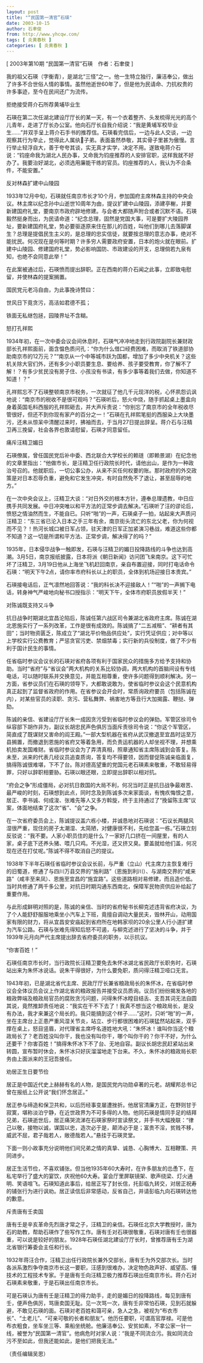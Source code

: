 ```yaml
---
layout: post
title: "“民国第一清官”石瑛"
date: 2003-10-15
author: 石聿俊
from: http://www.yhcqw.com/
tags: [ 炎黄春秋 ]
categories: [ 炎黄春秋 ]
---
```



[ 2003年第10期 “民国第一清官”石瑛　作者：石聿俊 ]


我的祖父石瑛（字衡青），是湖北“三怪”之一。他一生特立独行，廉洁奉公，做出了许多不合世俗人情的事情。虽然他逝世60年了，但是他为民请命、力抗权贵的许多事迹，至今在民间还广为流传。

拒绝接受蒋介石所荐黄埔毕业生


石瑛在第二次任湖北建设厅厅长的某一天，有一个衣着整齐、头发梳得光光的高个儿青年，走进了厅长办公室。他向石厅长自我介绍说：“我是黄埔军校毕业生……”并双手呈上蒋介石手书的推荐信。石瑛看完信后，一边与此人交谈，一边观察其行为举止，觉得此人属纨子弟。表面虽然恭敬，其实骨子里甚为傲慢。言行举止轻浮自大，善于夸夸其谈，实无真才实学，决定不用。遂致电蒋介石说：“钧座命我为湖北人民办事，又命我为钧座推荐的人安排官职，这样我就不好办了。我要治好湖北，必须选用廉能干练的官员。钧座推荐的人，我认为不合条件，不能安置。”

反对林森扩建中山陵园


1933年12月中旬，石瑛就任南京市长才10个月，参加国府主席林森主持的中央会议。林主席以纪念孙中山逝世10周年为由，提议扩建中山陵园，添建亭榭，并要新建国府礼堂，要南京市政府辟地修建。与会者大都随声附合或者沉默不语。石瑛毅然挺身而出，为民请命道：“纪念总理，固然是党国大事，可是要扩大陵园界址，要新建国府礼堂，势必要驱逐原来住在那儿的百姓，叫他们到哪儿去落脚谋生？总理是提倡民生主义的，是总理的忠实信徒，就要按总理的意志办事，绝对不能扰民。何况现在是何等时期？许多穷人需要政府安置，日本的炮火就在眼前。扩建中山陵园、修建国府礼堂，势必影响国防、市政建设的开支，总理倘若九泉有知，也绝不会同意此举！”

在此案被通过后，石瑛愤而提出辞职。正在西南的蒋介石闻之此事，立即致电慰留，并使林森的提案搁置。

国民党元老冯自由，为此事挽诗赞曰：

世风日下竟贪污，高洁如君德不孤；

铁面无私继包拯，园陵界址不含糊。

怒打孔祥熙


1934年初，在一次中委会议会间休息时，石瑛气冲冲地走到行政院副院长兼财政部长孔祥熙面前，面含愠色质问孔：“你为什么借口经费困难，而取消了铁道部协助南京市的12万元？”“南京从一个中等城市跃为国都，增加了多少中央机关？这些机关除大官们外，还有多少小职员要生息、要给养、孩子要受教育，你了解不了解！？有多少贫民没有房子住、小孩没有书读，有多少事等着我们去做，你知道不知道！？”


孔祥熙忘不了石瑛整顿南京市税务，一次就征了他几千元现洋的税，心怀夙怨讥讽地说：“南京市的税收不是很可观吗？”石瑛听后，怒火中烧，随手抓起桌上墨盒向身着英国毛料西服的孔祥熙砸去，并大声斥责说：“你别忘了南京市的全年税收尽管很好，但还不到你现有家产的百分之一！”石瑛在孔祥熙笔挺的西服染上大块墨污，还未从惊呆中清醒过来时，拂袖而去，于当月27日提出辞呈。蒋介石与汪精卫再三挽留，社会各界也敦请慰留，石瑛才同意留任。

痛斥汪精卫媚日


石瑛僚属，曾任国民党后补中委、西北联合大学校长的赖琏（即赖景湖）在纪念他的文章里指出：“他做市长，是汪精卫任行政院长时代，请他出山，是作为一种政治号召的。他就职后，一切公事公办，从来不买任何权要的账。那时政府的外交政策是对日本忍辱负重，避免和它发生冲突，有时自然免不了退让，甚至屈辱的地方。”


在一次中央会议上，汪精卫大谈：“对日外交的根本方针，遵奉总理遗教，中日应携手共同发展。中日冲突唯以和平方法的正常步调去解决。”石瑛听了汪的谬论后，愤怒之情油然而生，不能自已。只听“啪”的一声，石瑛桌子一拍，站起来大声质问汪精卫：“东三省已沦入日本之手三年有余，南京街头流亡的东北父老，你为何视而不见？！热河长城口被日军占领，驻天津的日军正加紧演习巷战，难道这些你都不知道？这一切是所谓和平方法、正常步调，解决得了的吗？”


1935年，日本侵华战争一触即发，石瑛与汪精卫的媚日投降路线的斗争也达到高潮。3月5日，南京报纸披露，日本将派《朝日新闻》访问团飞来南京。这下可忙坏了汪精卫，3月19日他从上海坐飞机赶回南京，亲自布置迎接，同时打电话命令石瑛：“明天下午2点，请你率市府科长以上的职员，全体到机场迎接日本贵宾。”

石瑛接电话后，正气凛然地回答说：“我的科长决不迎接敌人！”“啪”的一声搁下电话，转身神气严峻地向秘书口授指示：“明天下午，全体市府职员放假半天！”

对陈诚既支持又斗争


抗日战争时期湖北宜昌沦陷后，陈诚任第六战区司令兼湖北省政府主席。陈诚在湖北恩施实行了一系列改革，工作是很有成效的。陈诚搞了“二五减租”、“耕者有其田”；当时物资匮乏，陈成立了“湖北平价物品供应处”，实行凭证供应；对中等以上学校实行公费教育；严惩贪官污吏、禁烟禁毒；实行新的兵役制度，做了不少有利于国计民生的事情。


任省临时参议会议长的石瑛对省府各项有利于国家民众的措施多方给予支持和协助。当时“省府”与“省议会”两大机构的关系比较协调，两大机构的首脑间设有专线电话，可以随时联系并交换意见，并能互相尊重，使许多问题得到顺利解决。另一方面，省参议员们在石瑛的领导下，大都敢说敢为，使省临时参议会这个民意机构真正起到了监督省政府的作用。在省参议会开会时，常质询政府要员（包括陈诚在内），对某些官员的渎职、贪污、营私舞弊、祸害地方等丑行大加揭露、鞭挞、弹劾。


陈诚的亲信、省建设厅厅长朱一成因贪污受到省临时参议会的弹劾。军管区徐司令纵容部下胡作非为，副议长胡忠民声色俱厉当面斥责徐司令说：“你这个军管区，简直成了既谋财又害命的阎王殿。”一部大型机器在省府从武汉撤退至宜昌时运至万县搁置，而撤退到恩施的省府又等着急用，而负责运机器的人却坐视不理，并想乘机拍卖发国难财。省临时参议会为了弄清真相，照章通知省主席陈诚到会答复。陈未至，派来的代表几经议员追查质询，答复均不得要领，因而督促陈诚亲临面复，搞得陈诚很难堪，下不了台。陈对德高望重的党国元老石瑛素来敬重，不敢轻易得罪，只好以辞职相要胁。石瑛以眼还眼，立即提出辞职以相对抗。


“府会之争”形成僵局，必对抗日救国的大局不利，何况当时正是抗日战争最艰苦、最严峻的时刻，石瑛想到此点，同时念及到陈诚多次来家面谈，有愧疚悔恨之意，居正、李书诚、何成浚、张难先等人又多方斡旋，终于主持通过了“挽留陈主席”议案，体面地结束了这次“省”、“会”之争。


在一次省府委员会上，陈诚提议盖六栋小楼，并诚恳地对石瑛说：“石议长两腿风湿很严重，现住的房子太潮湿、太简陋，对健康很不利，先给您盖一栋。”石瑛立刻反驳说：“我不要。人家小职员住的是什么？一家好几口挤在一间屋里，有的人家，桌子底下还养头猪、喂几只鸡。不光湿，还又挤又臭。要盖就给他们盖，何况现在还在打仗呢。”陈诚不得不取消自己的提议。


1938年下半年石瑛任省临时参议会议长前，与严重（立山）代主席力主恢复难行的旧蜀道，修通了与四川万县交界的“施利路”（恩施到利川）、与湖南交界的“咸来路”（咸丰至来凤）、恩施至宜昌的“施宜路”。这些道路相对易修建，而且造价低。当时共修通了两千多公里，对抗日时期沟通东西南北，保障军民物资供应补给起了重要作用。


与此形成鲜明对照的是，陈诚的亲信、当时的省府秘书长柳克述违背省府决议，为了个人能舒舒服服地乘坐小汽车上下班，竟擅自调动大量民夫，毁林开山，动用国家有限的财力，将从宜昌安安庙起到省府所在地韩家坝的20余公里人行小道扩建为汽车公路。石瑛与张难先得知后怒不可遏，与柳克述进行了坚决的斗争，并于1939年元月向严代主席提出辞去省府委员的职务，以示抗议。

“你害百姓！”

石瑛任南京市长时，当行政院长汪精卫要免去朱怀冰湖北省民政厅长职务时，石瑛站出来为朱怀冰说话。说朱干得很好，为什么要免职，质问得汪精卫哑口无言。


1943年初，已是湖北省代主席、民政厅厅长兼省粮政局长的朱怀冰，在省临时参议会全体议员会议上作湖北省的粮政报告并接受议员质询。议员们纷纷揭发各地的粮政弊端及粮政局官员的腐败贪污问题，问得朱怀冰瞠目结舌、支吾其词无法自圆其说，竟然推卸责任地说：“我实在干不下去了！我真不想当这个粮政局长，是没有办法，我才来兼这个局长的。我只能搞到这个样子……”这时，只听“啪”的一声，坐在主席台上正患严重风湿关节炎，站立、步行都很困难的石瑛猛然站起来，双手撑在桌上，怒目竖眉，对代理省主席呼名道姓地大吼：“朱怀冰！谁叫你当这个粮政局长了？老百姓没叫你干，我也没有叫你干，哪个叫你干的？你干不好，为什么还要干？你害百姓！”搞得朱怀冰下不了台、无地自容。副议长胡忠民赶紧站出来转圆，宣布暂时休会，朱怀冰只好灰溜溜地走下台来。不久，朱怀冰的粮政局长职务由上面派来的王冠吾接任。

劝居正生日要节俭

居正是中国近代史上赫赫有名的人物，是国民党内功勋卓著的元老。胡耀邦总书记曾在报纸上公开说“我们怀念居正。”


居正参与缔造和保卫共和，以后历经事变屡遭挫折。他居官清廉方正，在野则甘于寂寞，堪称淡泊宁静，在近世政界为不可多得的人物。他同石瑛是情同手足的结拜兄弟，石瑛逝世后，居正痛哭流涕在石瑛家祭时宣读祭文，并手书大幅挽联：“律己以敬，接物以诚，谋国以忠，造次必于是，颠沛必于是；富贵不淫，贫贱不移，威武不屈，君子哉若人，敞德哉若人。”悬挂于石瑛灵堂。

下面一则小故事充分说明他们间兄弟之情的真挚、诚恳、心胸博大、互相鞭策、共同进步。


居正生活节俭，不喜欢铺张。但当他1935年60大寿时，在许多朋友的怂恿下，在私宅举行了盛大的宴饮，庆祝他60大寿。宴会厅里屏联镜架、歌声绕梁、灯火通明、笑语喧飞。石瑛知道此事后，给居正写了封长信，托彭临九转交，对居正祝寿的铺张行为进行讽劝。居正读信后非常感动，反省自己，并请彭临九向石瑛转达他的歉意。

斥责唐有壬卖国


唐有壬是辛亥革命先烈唐才常之子，汪精卫的亲信。石瑛任北京大学教授时，唐为石的助教，帮助石瑛作了些写作工作。唐有壬对石瑛很敬重，石瑛对唐有壬也很器重，可以说是较好的朋友。1928年石瑛任湖北建设厅厅长时，曾推荐唐有壬为湖北省银行筹委会主任和行长。


1932年蒋汪合作，汪精卫出任行政院长兼外交部长，唐有壬为外交部次长。当时各派系激烈争夺南京市长这一要职，汪感到很难办，决定物色政声好、威望高、懂技术的工程技术专家。于是唐有壬向汪精卫极力推荐石瑛出任南京市长。蒋介石对石瑛素来敬重，于是石瑛出任南京市长。


可是石瑛认为唐有壬是汪精卫的得力助手，走的是媚日的投降路线，每见到唐有壬，便声色俱厉，骂唐卖国无耻。见一次骂一次，唐有壬非常怕石瑛，见到石就躲避，不敢见石瑛的面。石瑛对老百姓和蔼可亲，急人之急，被视为“布衣市长”、“土老儿”、“可亲可敬的长者和朋友”。他历任要职，可谓高官厚禄。可是他布衣粗食，坐车坐三等、乘船坐统舱。他廉洁奉公、安贫如素，不拿公家一针一线，被誉为“民国第一清官”。他病危时对家人说：“我是不同流合污。我如同流合污不至如此，但我还能如此，是他们把我无法。”

（责任编辑吴思）


